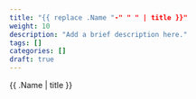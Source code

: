 ```yaml
---
title: "{{ replace .Name "-" " " | title }}"
weight: 10
description: "Add a brief description here."
tags: []
categories: []
draft: true
---
```


{{ .Name | title }}
